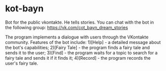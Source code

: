 # kot-bayn
Bot for the public vkontakte. He tells stories.
You can chat with the bot in the following group:
https://vk.com/cot_bayn_dream_stories

The program implements a dialogue with users through the VKontakte community. Features of the bot include:
1)[Help] - a detailed message about the bot's capabilities;
2)[Fairy Tale] - the program finds a fairy tale and sends it to the user;
3)[Find] - the program waits for a topic to search for a fairy tale and sends it if it finds it;
4)[Record] - the program records the user's fairy tale.
